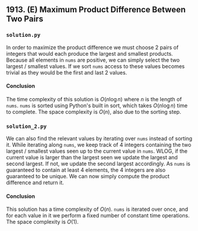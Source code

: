 ## 1913. (E) Maximum Product Difference Between Two Pairs

### `solution.py`
In order to maximize the product difference we must choose 2 pairs of integers that would each produce the largest and smallest products. Because all elements in `nums` are positive, we can simply select the two largest / smallest values. If we sort `nums` access to these values becomes trivial as they would be the first and last 2 values.  

#### Conclusion
The time complexity of this solution is $O(n\log n)$ where $n$ is the length of `nums`. `nums` is sorted using Python's built in sort, which takes $O(n\log n)$ time to complete. The space complexity is $O(n)$, also due to the sorting step.  
  


### `solution_2.py`
We can also find the relevant values by iterating over `nums` instead of sorting it. While iterating along `nums`, we keep track of 4 integers containing the two largest / smallest values seen up to the current value in `nums`. WLOG, if the current value is larger than the largest seen we update the largest and second largest. If not, we update the second largest accordingly. As `nums` is guaranteed to contain at least 4 elements, the 4 integers are also guaranteed to be unique. We can now simply compute the product difference and return it.  

#### Conclusion
This solution has a time complexity of $O(n)$. `nums` is iterated over once, and for each value in it we perform a fixed number of constant time operations. The space complexity is $O(1)$.  
  

